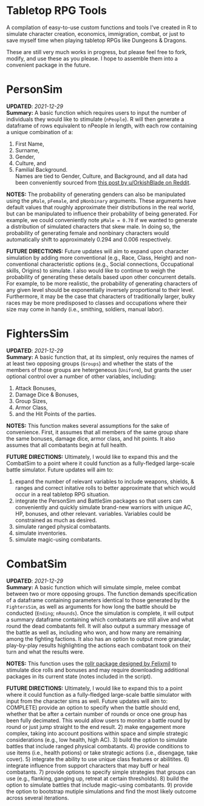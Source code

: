 # Tabletop RPG Tools
A compilation of easy-to-use custom functions and tools I've created in R to simulate character creation, economics, immigration, combat, or just to save myself time when playing tabletop RPGs like Dungeons &amp; Dragons.

These are still very much works in progress, but please feel free to fork, modify, and use these as you please. I hope to assemble them into a convenient package in the future.

# **PersonSim**
**UPDATED**: *2021-12-29*  
**Summary:** A basic function which requires users to input the number of individuals they would like to stimulate (```nPeople```). R will then generate a dataframe of rows equivalent to nPeople in length, with each row containing a unique combination of a:  
1) First Name,  
2) Surname,  
3) Gender,  
4) Culture, and  
5) Familial Background.  
Names are tied to Gender, Culture, and Background, and all data had been conveniently sourced from [this post by u/OrkishBlade on Reddit](https://www.reddit.com/r/DnDBehindTheScreen/comments/50pcg1/a_post_about_names_names_for_speakers_of_the/).  

**NOTES:** The probability of generating genders can also be manipulated using the ```pMale```, ```pFemale```, and ```pNonbinary``` arguments. These arguments have default values that roughly approximate their distributions in the real world, but can be manipulated to influence their probability of being generated. For example, we could conveniently note ```pMale = 0.70``` if we wanted to generate a distribution of simulated characters that skew male. In doing so, the probability of generating female and nonbinary characters would automatically shift to approximately 0.294 and 0.006 respectively. 

**FUTURE DIRECTIONS:** Future updates will aim to expand upon character simulation by adding more conventional (e.g., Race, Class, Height) and non-conventional characteristic options (e.g., Social connections, Occupational skills, Origins) to simulate. I also would like to continue to weigh the probability of generating these details based upon other concurrent details. For example, to be more realistic, the probability of generating characters of any given level should be exponentially inversely proportional to their level. Furthermore, it may be the case that characters of traditionally larger, bulky races may be more predisposed to classes and occupations where their size may come in handy (i.e., smithing, soldiers, manual labor). 

# **FightersSim**
**UPDATED**: *2021-12-29*  
**Summary:** A basic function that, at its simplest, only requires the names of at least two opposing groups (```Groups```) and whether the stats of the members of those groups are hetergeneous (```Uniform```), but grants the user optional control over a number of other variables, including:  
1) Attack Bonuses,  
2) Damage Dice & Bonuses,  
3) Group Sizes,  
4) Armor Class,  
5) and the Hit Points of the parties.

**NOTES:** This function makes several assumptions for the sake of convenience. First, it assumes that all members of the same group share the same bonuses, damage dice, armor class, and hit points. It also assumes that all combatants begin at full health.

**FUTURE DIRECTIONS:** Ultimately, I would like to expand this and the CombatSim to a point where it could function as a fully-fledged large-scale battle simulator. Future updates will aim to:  
1) expand the number of relevant variables to include weapons, shields, & ranges and correct initative rolls to better approximate that which would occur in a real tabletop RPG situation.
2) integrate the PersonSim and BattleSim packages so that users can conveniently and quickly simulate brand-new warriors with unique AC, HP, bonuses, and other relevant. variables. Variables could be constrained as much as desired.
3) simulate ranged physical combatants. 
4) simulate inventories.
5) simulate magic-using combatants.

# **CombatSim**
**UPDATED**: *2021-12-29*  
**Summary:** A basic function which will simulate simple, melee combat between two or more opposing groups. The function demands specification of a dataframe containing parameters identical to those generated by the ```FightersSim```, as well as arguments for how long the battle should be conducted (```Ending```; ```nRounds```). Once the simulation is complete, it will output a summary dataframe containing which combatants are still alive and what round the dead combatants fell. It will also output a summary message of the battle as well as, including who won, and how many are remaining among the fighting factions. It also has an option to output more granular, play-by-play results highlighting the actions each combatant took on their turn and what the results were.

**NOTES:** This function uses the [rollr package designed by Felixmil](https://github.com/Felixmil/rollR) to stimulate dice rolls and bonuses and may require downloading additional packages in its current state (notes included in the script).  

**FUTURE DIRECTIONS:** Ultimately, I would like to expand this to a point where it could function as a fully-fledged large-scale battle simulator with input from the character sims as well. Future updates will aim to:  
COMPLETE) provide an option to specify when the battle should end, whether that be after a certain number of rounds or once one group has been fully decimated. This would allow users to monitor a battle round by round or just jump straight to the end result.
2) make engagement more complex, taking into account positions within space and simple strategic considerations (e.g., low health, high AC).
3) build the option to simulate battles that include ranged physical combatants. 
4) provide conditions to use items (i.e., health potions) or take strategic actions (i.e., disengage, take cover).
5) integrate the ability to use unique class features or abilitites. 
6) integrate influence from support characters that may buff or heal combatants.
7) provide options to specify simple strategies that groups can use (e.g., flanking, ganging up, retreat at certain thresholds).
8) build the option to simulate battles that include magic-using combatants.
9) provide the option to bootstrap mutiple simulations and find the most likely outcome across several iterations.
